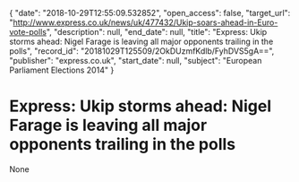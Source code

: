 {
  "date": "2018-10-29T12:55:09.532852", 
  "open_access": false, 
  "target_url": "http://www.express.co.uk/news/uk/477432/Ukip-soars-ahead-in-Euro-vote-polls", 
  "description": null, 
  "end_date": null, 
  "title": "Express: Ukip storms ahead: Nigel Farage is leaving all major opponents trailing in the polls", 
  "record_id": "20181029T125509/2OkDUzmfKdlb/FyhDVS5gA==", 
  "publisher": "express.co.uk", 
  "start_date": null, 
  "subject": "European Parliament Elections 2014"
}

# Express: Ukip storms ahead: Nigel Farage is leaving all major opponents trailing in the polls

None